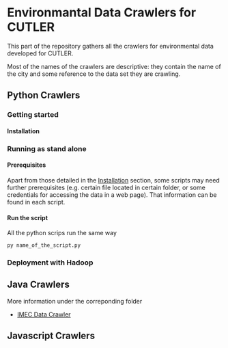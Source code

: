 # Environmantal Data Crawlers for CUTLER

This part of the repository gathers all the crawlers for environmental data developed for CUTLER.

Most of the names of the crawlers are descriptive: they contain the name of the city and some reference to the data set they are crawling.


## Python Crawlers

### Getting started
#### Installation
### Running as stand alone

#### Prerequisites
Apart from those detailed in the [Installation](####Installation) section, some scripts may need further prerequisites (e.g. certain file located in certain folder, or some credentials for accessing the data in a web page). That information can be found in each script. 

#### Run the script
All the python scrips run the same way
```
py name_of_the_script.py
```

### Deployment with Hadoop

## Java Crawlers
More information under the correponding folder
* [IMEC Data Crawler](ANT_ENV_IMEC/)

## Javascript Crawlers

